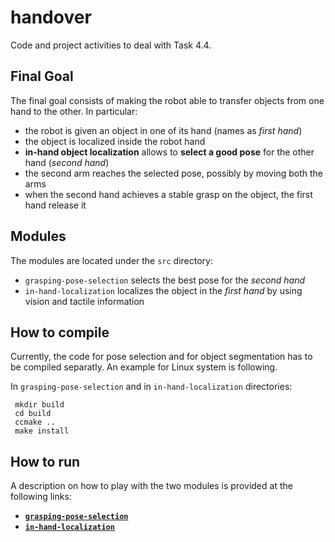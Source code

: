 # handover
Code and project activities to deal with Task 4.4.

## Final Goal

The final goal consists of making the robot able to transfer objects from one hand to the other. In particular:
- the robot is given an object in one of its hand (names as _first hand_)
- the object is localized inside the robot hand
- **in-hand object localization** allows to **select a good pose** for the other hand (_second hand_)
- the second arm reaches the selected pose, possibly by moving both the arms
- when the second hand achieves a stable grasp on the object, the first hand release it

## Modules

The modules are located under the `src` directory:
- `grasping-pose-selection` selects the best pose for the _second hand_
- `in-hand-localization` localizes the object in the _first hand_ by using vision and tactile information

## How to compile

Currently, the code for pose selection and for object segmentation has to be compiled separatly. An example for Linux system is following. 

In `grasping-pose-selection` and in `in-hand-localization` directories:
```
 mkdir build
 cd build
 ccmake ..
 make install
```

## How to run 

A description on how to play with the two modules is provided at the following links:

- [**`grasping-pose-selection`**](https://github.com/tacman-fp7/handover/tree/master/src/grasping-pose-selection/app)
- [**`in-hand-localization`**](https://github.com/tacman-fp7/handover/tree/master/src/in-hand-localization/in-hand-segmentation/app)



